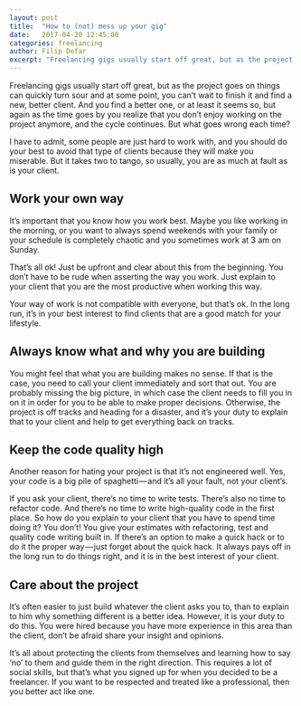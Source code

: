 ```yaml
---
layout: post
title:  "How to (not) mess up your gig"
date:   2017-04-20 12:45:00
categories: freelancing
author: Filip Defar
excerpt: "Freelancing gigs usually start off great, but as the project goes on things can quickly turn sour."
---
```

Freelancing gigs usually start off great, but as the project goes on things can quickly turn sour and at some point, you can’t wait to finish it and find a new, better client. And you find a better one, or at least it seems so, but again as the time goes by you realize that you don’t enjoy working on the project anymore, and the cycle continues. But what goes wrong each time?

I have to admit, some people are just hard to work with, and you should do your best to avoid that type of clients because they will make you miserable. But it takes two to tango, so usually, you are as much at fault as is your client.

## Work your own way

It’s important that you know how you work best. Maybe you like working in the morning, or you want to always spend weekends with your family or your schedule is completely chaotic and you sometimes work at 3 am on Sunday.

That’s all ok! Just be upfront and clear about this from the beginning. You don’t have to be rude when 
asserting the way you work. Just explain to your client that you are the most productive when working this way. 

Your way of work is not compatible with everyone, but that’s ok. In the long run, it’s in your best interest to find clients that are a good match for your lifestyle.

## Always know what and why you are building

You might feel that what you are building makes no sense. If that is the case, you need to call your client immediately and sort that out. You are probably missing the big picture, in which case the client needs to fill you in on it in order for you to be able to make proper decisions. Otherwise, the project is off tracks and heading for a disaster, and it’s your duty to explain that to your client and help to get everything back on tracks.

## Keep the code quality high

Another reason for hating your project is that it’s not engineered well. Yes, your code is a big pile of spaghetti — and it’s all your fault, not your client’s.

If you ask your client, there’s no time to write tests. There’s also no time to refactor code. And there’s no time to write high-quality code in the first place. So how do you explain to your client that you have to spend time doing it? You don’t! You give your estimates with refactoring, test and quality code writing built in.
If there’s an option to make a quick hack or to do it the proper way — just forget about the quick hack. It always pays off in the long run to do things right, and it is in the best interest of your client.

## Care about the project

It’s often easier to just build whatever the client asks you to, than to explain to him why something different is a better idea. However, it is your duty to do this. You were hired because you have more experience in this area than the client, don’t be afraid share your insight and opinions.

It’s all about protecting the clients from themselves and learning how to say ‘no’ to them and guide them in the right direction. This requires a lot of social skills, but that’s what you signed up for when you decided to be a freelancer. If you want to be respected and treated like a professional, then you better act like one.